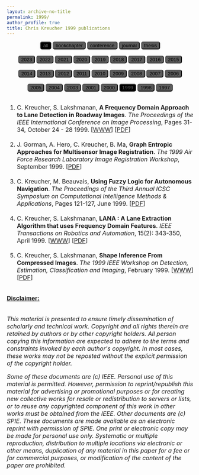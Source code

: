 ```yaml
---
layout: archive-no-title
permalink: 1999/
author_profile: true
title: Chris Kreucher 1999 publications
---
```


<center>
<a href="../complete-bibliography/"><button type="button" class="button button3" style="background-color:#000000;color:#5C5C5C;outline:none;border-radius:5px"> all </button></a>
<a href="../bookchapter/"><button type="button" class="btn" style="color:#000000;background-color:#5C5C5C;outline:none;border-radius:5px"> bookchapter</button></a>
<a href="../conference/"><button type="button" class="btn" style="color:#000000;background-color:#5C5C5C;outline:none;border-radius:5px"> conference</button></a>
<a href="../journal/"><button type="button" class="btn" style="color:#000000;background-color:#5C5C5C;outline:none;border-radius:5px"> journal</button></a>
<a href="../thesis/"><button type="button" class="btn" style="color:#000000;background-color:#5C5C5C;outline:none;border-radius:5px"> thesis</button></a>
</center>
<br>
<center>
<a href="../2023/"><button type="button" class="btn" style="color:#000000;background-color:#5C5C5C;outline:none;border-radius:5px"> 2023</button></a>
<a href="../2022/"><button type="button" class="btn" style="color:#000000;background-color:#5C5C5C;outline:none;border-radius:5px"> 2022</button></a>
<a href="../2021/"><button type="button" class="btn" style="color:#000000;background-color:#5C5C5C;outline:none;border-radius:5px"> 2021</button></a>
<a href="../2020/"><button type="button" class="btn" style="color:#000000;background-color:#5C5C5C;outline:none;border-radius:5px"> 2020</button></a>
<a href="../2019/"><button type="button" class="btn" style="color:#000000;background-color:#5C5C5C;outline:none;border-radius:5px"> 2019</button></a>
<a href="../2018/"><button type="button" class="btn" style="color:#000000;background-color:#5C5C5C;outline:none;border-radius:5px"> 2018</button></a>
<a href="../2017/"><button type="button" class="btn" style="color:#000000;background-color:#5C5C5C;outline:none;border-radius:5px"> 2017</button></a>
<a href="../2016/"><button type="button" class="btn" style="color:#000000;background-color:#5C5C5C;outline:none;border-radius:5px"> 2016</button></a>
<a href="../2015/"><button type="button" class="btn" style="color:#000000;background-color:#5C5C5C;outline:none;border-radius:5px"> 2015</button></a><br><br>
<a href="../2014/"><button type="button" class="btn" style="color:#000000;background-color:#5C5C5C;outline:none;border-radius:5px"> 2014</button></a>
<a href="../2013/"><button type="button" class="btn" style="color:#000000;background-color:#5C5C5C;outline:none;border-radius:5px"> 2013</button></a>
<a href="../2012/"><button type="button" class="btn" style="color:#000000;background-color:#5C5C5C;outline:none;border-radius:5px"> 2012</button></a>
<a href="../2011/"><button type="button" class="btn" style="color:#000000;background-color:#5C5C5C;outline:none;border-radius:5px"> 2011</button></a>
<a href="../2010/"><button type="button" class="btn" style="color:#000000;background-color:#5C5C5C;outline:none;border-radius:5px"> 2010</button></a>
<a href="../2009/"><button type="button" class="btn" style="color:#000000;background-color:#5C5C5C;outline:none;border-radius:5px"> 2009</button></a>
<a href="../2008/"><button type="button" class="btn" style="color:#000000;background-color:#5C5C5C;outline:none;border-radius:5px"> 2008</button></a>
<a href="../2007/"><button type="button" class="btn" style="color:#000000;background-color:#5C5C5C;outline:none;border-radius:5px"> 2007</button></a>
<a href="../2006/"><button type="button" class="btn" style="color:#000000;background-color:#5C5C5C;outline:none;border-radius:5px"> 2006</button></a><br><br>
<a href="../2005/"><button type="button" class="btn" style="color:#000000;background-color:#5C5C5C;outline:none;border-radius:5px"> 2005</button></a>
<a href="../2004/"><button type="button" class="btn" style="color:#000000;background-color:#5C5C5C;outline:none;border-radius:5px"> 2004</button></a>
<a href="../2003/"><button type="button" class="btn" style="color:#000000;background-color:#5C5C5C;outline:none;border-radius:5px"> 2003</button></a>
<a href="../2001/"><button type="button" class="btn" style="color:#000000;background-color:#5C5C5C;outline:none;border-radius:5px"> 2001</button></a>
<a href="../2000/"><button type="button" class="btn" style="color:#000000;background-color:#5C5C5C;outline:none;border-radius:5px"> 2000</button></a>
<a href="../1999/"><button type="button" class="button button3" style="background-color:#000000;color:#5C5C5C;outline:none;border-radius:5px"> 1999</button></a>
<a href="../1998/"><button type="button" class="btn" style="color:#000000;background-color:#5C5C5C;outline:none;border-radius:5px"> 1998</button></a>
<a href="../1997/"><button type="button" class="btn" style="color:#000000;background-color:#5C5C5C;outline:none;border-radius:5px"> 1997</button></a>
<br><br>
</center><font size="-0.5">
<ol id = "reverse_numbering">
<li>
 C. Kreucher,  S. Lakshmanan, <b>A Frequency Domain Approach to Lane Detection in Roadway Images</b>. <em>The Proceedings of the IEEE International Conference on Image Processing</em>,  Pages 31-34, October 24 - 28 1999. [<a href = "http://doi.org/10.1109/ICIP.1999.822849">WWW</a>] [<a href="../papers/1999ICIP.pdf">PDF</a>]
</li>
<br>
<li>
 J. Gorman,  A. Hero,  C. Kreucher,  B. Ma, <b>Graph Entropic Approaches for Multisensor Image Registration</b>. <em>The 1999 Air Force Research Laboratory Image Registration Workshop</em>, September 1999. [<a href="../papers/1999AFRL.pdf">PDF</a>]
</li>
<br>
<li>
 C. Kreucher,  M. Beauvais, <b>Using Fuzzy Logic for Autonomous Navigation</b>. <em>The Proceedings of the Third Annual ICSC Symposium on Computational Intelligence Methods & Applications</em>,  Pages 121-127, June 1999. [<a href="../papers/1999ISFL.pdf">PDF</a>]
</li>
<br>
<li>
 C. Kreucher,  S. Lakshmanan, <b>LANA : A Lane Extraction Algorithm that uses Frequency Domain Features</b>. <em>IEEE Transactions on Robotics and Automation</em>, 15(2): 343-350, April 1999. [<a href = "http://doi.org/10.1109/70.760356">WWW</a>] [<a href="../papers/1999IEEERA.pdf">PDF</a>]
</li>
<br>
<li>
 C. Kreucher,  S. Lakshmanan, <b>Shape Inference From Compressed Images</b>. <em>The 1999 IEEE Workshop on Detection, Estimation, Classification and Imaging</em>, February 1999. [<a href = "http://www.ifp.illinois.edu/itw-deci/final_program.html">WWW</a>] [<a href="../papers/1999DECI.pdf">PDF</a>]
</li>
<br>
</ol>
<script type="text/javascript">
var reverse=document.getElementById('reverse_numbering');
reverse.style.listStyle='none';
reverse.style.textIndent='-23px';
var li=reverse.getElementsByTagName('li');
for(var i=0; i<li.length; i++){
li[i].insertBefore(document.createTextNode(li.length-i+'. '), li[i].firstChild);}
</script>
<u><b>Disclaimer:</b></u><br><br>
<p><em>
This material is presented to ensure timely dissemination of scholarly and 
        technical work. Copyright and all rights therein are retained by authors or by other copyright holders.
        All person copying this information are expected to adhere to the terms and constraints invoked by each 
        author's copyright. In most cases, these works may not be reposted without the explicit permission of 
        the copyright holder. 
</em></p>
<p><em>
Some of these documents are (c) IEEE. Personal use of this material is permitted. However, 
        permission to reprint/republish this material for advertising or promotional purposes or for creating 
        new collective works for resale or redistribution to servers or lists, or to reuse any copyrighted
        component of this work in other works must be obtained from the IEEE.
Other documents are (c) SPIE. These documents are made available as an electronic reprint with 
        permission of SPIE. One print or electronic copy may be made for personal use only. Systematic or multiple 
        reproduction, distribution to multiple locations via electronic or other means, duplication of any material 
        in this paper for a fee or for commercial purposes, or modification of the content of the paper are prohibited.
</em></p>